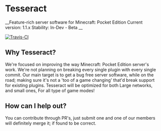 Tesseract
===============

__Feature-rich server software for Minecraft: Pocket Edition
Current version: 1.1.x
Stability: In-Dev - Beta __

[![Travis-CI](https://img.shields.io/travis/TesseractTeam/Tesseract.svg)](https://travis-ci.org/TesseractTeam/Tesseract)

Why Tesseract?
-------------
We're focused on improving the way Minecraft: Pocket Edition server's work. We're not planning on breaking every single plugin with every single commit. Our main target is to get a bug free server software, while on the road; making sure it's not a 'too of a game changing' that'd break support for existing plugins.  Tesseract will be optimized for both Large networks, and small ones, For all type of game modes! 

How can I help out?
-------------
You can contribute through PR's, just submit one and one of our members will definitely merge it; if found to be correct. 

